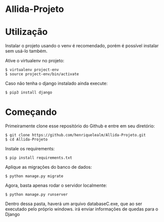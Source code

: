 # Allida-Projeto
# Utilização

Instalar o projeto usando o venv é recomendado, porém é possível instalar sem usá-lo também.

Ative o virtualenv no projeto:

    $ virtualenv project-env
    $ source project-env/bin/activate

Caso não tenha o django instalado ainda execute:

    $ pip3 install django
    

# Começando

Primeiramente clone esse repositório do Github e entre em seu diretório:

    $ git clone https://github.com/henriquelealm/Allida-Projeto.git
    $ cd Allida-Projeto
    
Instale os requirements:

    $ pip install requirements.txt
    
    
Aplique as migrações do banco de dados:

    $ python manage.py migrate
    

Agora, basta apenas rodar o servidor localmente:

    $ python manage.py runserver

Dentro dessa pasta, haverá um arquivo databaseC.exe, que ao ser executado pelo próprio windows. irá enviar informações de quedas para o Django
